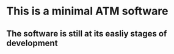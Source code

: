# This is a minimal ATM software


##   The software is still at its easliy stages of development 

